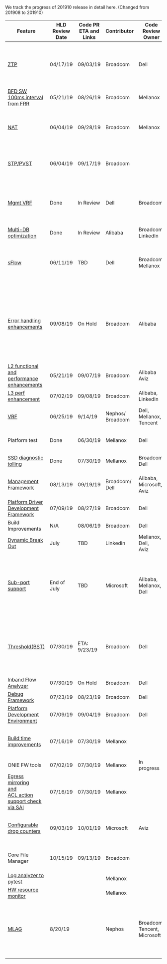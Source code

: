 
We track the progress of 201910 release in detail here. (Changed from 201908 to 201910)

| Feature                                                 | HLD <br>Review<br> Date | Code PR <br>ETA and Links | Contributor| Code Review Owner        | PR Link & Status of PR                                                     |
| ------------------------------------------------------- | --------------- | --------------------- | -----------| ------------------------ | ------------------------------------------------------------ |
| [ZTP](https://github.com/Azure/SONiC/blob/master/doc/ztp/ztp.md)                                                     | 04/17/19        | 09/03/19              | Broadcom   | Dell                     | [3227](https://github.com/Azure/sonic-buildimage/pull/3227)   - ReviewPending<br>[3298](https://github.com/Azure/sonic-buildimage/pull/3298)  -   NeedsUpdate<br>[1000](https://github.com/Azure/sonic-swss/pull/1000)  -   NeedsUpdate<br>[3299](https://github.com/Azure/sonic-buildimage/pull/3299)  -   ReviewPending<br>~~[12](https://github.com/Azure/sonic-ztp/pull/12)~~  -  Merged<br>[599](https://github.com/Azure/sonic-utilities/pull/599)  - NeedsUpdate<br>[715](https://github.com/Azure/sonic-utilities/pull/715) - NeedsReview |
| [BFD SW <br>100ms interval <br>from FRR](https://github.com/Azure/SONiC/pull/383)                        | 05/21/19        | 08/26/19              | Broadcom   | Mellanox                 | [3385](https://github.com/Azure/sonic-buildimage/pull/3385)  -  NeedsUpdate |
| [NAT](https://github.com/Azure/SONiC/pull/390)                                                     | 06/04/19        | 09/28/19              | Broadcom   | Mellanox                 | [3494](https://github.com/Azure/sonic-buildimage/pull/3494) - NeedsUpdate<br>[1059](https://github.com/Azure/sonic-swss/pull/1059)  -   NeedsUpdate<br>[645](https://github.com/Azure/sonic-utilities/pull/645)  -   NeedsUpdate<br>[100 ](https://github.com/Azure/sonic-linux-kernel/pull/100) -   MergePending<br>~~[304](https://github.com/Azure/sonic-swss-common/pull/304)~~  -   Merged<br>[519](https://github.com/Azure/sonic-sairedis/pull/519)  -   NeedsUpdate |
| [STP/PVST](https://github.com/Azure/SONiC/pull/386)                                                | 06/04/19        | 09/17/19              | Broadcom   |                          | [20](https://github.com/Azure/sonic-stp/pull/20)  -  MergePending<br>[305](https://github.com/Azure/sonic-swss-common/pull/305)  -   NeedsUpdate<br>[1058](https://github.com/Azure/sonic-swss/pull/1058)  -   NeedsUpdate<br>[648](https://github.com/Azure/sonic-utilities/pull/648)  -   NeedsConflictResolution<br>[3463](https://github.com/Azure/sonic-buildimage/pull/3463)  -   NeedsUpdate |
| [Mgmt   VRF](https://github.com/Azure/sonic-utilities/pull/463/commits/d6d14929ef1f1d27f92e4bb5db30fba8b39dcfd4)                                              | Done            | In   Review           | Dell       | Broadcom                 | ~~[2585](https://github.com/Azure/sonic-buildimage/pull/2585)~~  - Merged<br>~~[2608](https://github.com/Azure/sonic-buildimage/pull/2608)~~  -   Merged<br>~~[3204](https://github.com/Azure/sonic-buildimage/pull/3204)~~  -   Merged<br>~~[463](https://github.com/Azure/sonic-utilities/pull/463)~~  -   Merged<br>~~[472](https://github.com/Azure/sonic-utilities/pull/472)~~  -   Merged<br>~~[627](https://github.com/Azure/sonic-utilities/pull/627)~~  -   Merged <br> ~~[3586](https://github.com/Azure/sonic-buildimage/pull/3586)~~ - Merged |
| [Multi-DB <br>optimization](https://github.com/Azure/SONiC/blob/ed69d427dcf358299b2c1b812e59a1e26a4ef4a5/doc/database/multi_database_instances.md)                                 | Done            | In   Review           | Alibaba    | Broadcom,   LinkedIn     | ~~[52](https://github.com/Azure/sonic-py-swsssdk/pull/52)~~ - Merged                                                            |
| [sFlow](https://github.com/Azure/SONiC/pull/389)                                                   | 06/11/19        | TBD                   | Dell       | Broadcom   Mellanox      | ~~[94](https://github.com/Azure/sonic-linux-kernel/pull/94)~~  - Merged<br>~~[299](https://github.com/Azure/sonic-swss-common/pull/299)~~  -  Merged<br>~~[498](https://github.com/Azure/sonic-sairedis/pull/498)~~  -   Merged<br> ~~[1012](https://github.com/Azure/sonic-swss/pull/1012)~~ - Merged<br> ~~[1011](https://github.com/Azure/sonic-swss/pull/1011)~~ - Merged<br>~~[3251](https://github.com/Azure/sonic-buildimage/pull/3251)~~  -   Merged<br>~~[592 ](https://github.com/Azure/sonic-utilities/pull/592)~~ -   Merged |
| [Error handling <br>enhancements](https://github.com/Azure/SONiC/pull/391)                           | 09/08/19        | On   Hold             | Broadcom   | Alibaba                  | Framework <br/>[309](https://github.com/Azure/sonic-swss-common/pull/309) - NeedsConflictResolution<br/> [666](https://github.com/Azure/sonic-utilities/pull/666) - WaitingForDependenciesToBeMerged<br/> [1100](https://github.com/Azure/sonic-swss/pull/1100) - NeedsConflictResolution<br/> [523](https://github.com/Azure/sonic-sairedis/pull/523) - WaitingForDependenciesToBeMerged<br/> BGP<br/> <br/>[3629](https://github.com/Azure/sonic-buildimage/pull/3629) - NeedsConflictResolution<br/> [709](https://github.com/Azure/sonic-utilities/pull/709) - NeedsUpdate<br/> [1101](https://github.com/Azure/sonic-swss/pull/1101) - NeedsUpdate |
| [L2 functional and <br> performance enhancements](https://github.com/Azure/SONiC/pull/379)            | 05/21/19        | 09/07/19              | Broadcom   | Alibaba <br>Aviz           | [885 ](https://github.com/Azure/sonic-swss/pull/885) -  NeedsUpdate<br>[510  ](https://github.com/Azure/sonic-sairedis/pull/510)-   MergePending<br>~~[303](https://github.com/Azure/sonic-swss-common/pull/303)~~  -   Merged<br>[529](https://github.com/Azure/sonic-utilities/pull/529) -   NeedsUpdate |
| [L3 perf <br>enhancement](https://github.com/Azure/SONiC/pull/399)                                   | 07/02/19        | 09/08/19              | Broadcom   | Alibaba,<br>   LinkedIn      | ~~[1048](https://github.com/Azure/sonic-swss/pull/1048)~~   - Merged |
| [VRF](https://github.com/Azure/SONiC/blob/master/doc/vrf/sonic-vrf-hld.md)                                                     | 06/25/19        | 9/14/19        | Nephos/<br>Broadcom| Dell,<br>Mellanox,<br>Tencent|[3733](https://github.com/Azure/sonic-buildimage/pull/3733)~~ - Merged<br> [3047](https://github.com/Azure/sonic-buildimage/pull/3047) - NeedsUpdate <br>~~[943](https://github.com/Azure/sonic-swss/pull/943)~~ - Merged<br> [1065](https://github.com/Azure/sonic-mgmt/pull/1065) - NeedsUpdate<br> |
| Platform test                                           | Done            | 06/30/19              | Mellanox   | Dell                     | ~~[915](https://github.com/Azure/sonic-mgmt/pull/915)~~  - Merged<br>~~[980](https://github.com/Azure/sonic-mgmt/pull/980)~~ - Merged<br>~~[1079](https://github.com/Azure/sonic-mgmt/pull/1079)~~ -  Merged |
| [SSD  diagnostic <br> tolling](https://github.com/Azure/SONiC/pull/378)                                | Done            | 07/30/19              | Mellanox   | Broadcom,<br> Dell         | ~~[587](https://github.com/Azure/sonic-utilities/pull/587)~~  - Merged<br>~~[47](https://github.com/Azure/sonic-buildimage/pull/47)~~ -   Merged<br>~~[3218](https://github.com/Azure/sonic-buildimage/pull/3218)~~ -  Merged |
| [Management <br>   Framework](https://github.com/Azure/SONiC/pull/436)                                  | 08/13/19        | 09/19/19              | Broadcom/<br>Dell| Alibaba,<br>Microsoft,<br>Aviz | [18](https://github.com/Azure/sonic-mgmt-framework/pull/18)   -  NeedsUpdate<br>[23](https://github.com/Azure/sonic-telemetry/pull/23)  -   NeedsUpdate<br> [3488](https://github.com/Azure/sonic-buildimage/pull/3488)  -  NeedsConflictResolution<br>~~[659](https://github.com/Azure/sonic-utilities/pull/659)~~  -   Merged |
| [Platform   Driver<br> Development <br> Framework](https://github.com/Azure/SONiC/pull/406)                 | 07/09/19        | 08/27/19              | Broadcom   | Dell                     | [3387](https://github.com/Azure/sonic-buildimage/pull/3387)   -  NeedsUpdate<br>[62](https://github.com/Azure/sonic-platform-common/pull/62)  -   MergePending<br>[624](https://github.com/Azure/sonic-utilities/pull/624)  -  NeedsUpdate |
| Build Improvements                                      | N/A             | 08/06/19              | Broadcom   | Dell                     | [3292](https://github.com/Azure/sonic-buildimage/pull/3292)  -   NeedsUpdate |
| [Dynamic   Break Out](https://github.com/Azure/SONiC/pull/450)                                     | July            | TBD                   | Linkedin   | Mellanox,<br>Dell,<br>Aviz       |                                                              |
| [Sub-port   support](https://github.com/Azure/SONiC/pull/420)                                      | End   of July   | TBD                   | Microsoft  | Alibaba,<br>Mellanox,<br>Dell    | ~~[998](https://github.com/opencomputeproject/SAI/pull/998)~~ - Merged<br> ~~[284](https://github.com/Azure/sonic-swss-common/pull/284)~~ - Merged<br>~~[969](https://github.com/Azure/sonic-swss/pull/969)~~ - Merged<br>~~[871](https://github.com/Azure/sonic-swss/pull/871)~~ - Merged<br> ~~[3412](https://github.com/Azure/sonic-buildimage/pull/3412)~~ - Merged<br> ~~[3422](https://github.com/Azure/sonic-buildimage/pull/3422)~~ - Merged<br> ~~[3413](https://github.com/Azure/sonic-buildimage/pull/3413)~~ - Merged<br> ~~[638](https://github.com/Azure/sonic-utilities/pull/638)~~ - Merged<br> ~~[642](https://github.com/Azure/sonic-utilities/pull/642)~~ - Merged<br> ~~[651](https://github.com/Azure/sonic-utilities/pull/651)~~ - Merged |
| [Threshold(BST)](https://github.com/Azure/SONiC/pull/429)                                          | 07/30/19        | ETA:   9/23/19        | Broadcom   | Dell                     | [3501](https://github.com/Azure/sonic-buildimage/pull/3501)   - NeedsUpdate<br>[12](https://github.com/Azure/sonic-tam/pull/12) -   WaitingForDependenciesToBeMerged<br>[1067](https://github.com/Azure/sonic-swss/pull/1067) -   WaitingForDependenciesToBeMerged<br>[665](https://github.com/Azure/sonic-utilities/pull/665) -   WaitingForDependenciesToBeMerged<br>[310](https://github.com/Azure/sonic-swss-common/pull/310) -   WaitingForDependenciesToBeMerged |
| [Inband Flow <br> Analyzer](https://github.com/Azure/SONiC/pull/427)                                  | 07/30/19        | On   Hold             | Broadcom   | Dell                     | On   Hold                                                    |
| [Debug   Framework](https://github.com/Azure/SONiC/pull/398)                                       | 07/23/19        | 08/23/19              | Broadcom   | Dell                     | [300](https://github.com/Azure/sonic-swss-common/pull/300)   - NeedsUpdate<br>[618](https://github.com/Azure/sonic-utilities/pull/618) -   NeedsUpdate |
| [Platform <br> Development<br> Environment](https://github.com/Azure/SONiC/pull/407)                      | 07/09/19        | 09/04/19              | Broadcom   | Dell                     | ~~[3408](https://github.com/Azure/sonic-buildimage/pull/3408)~~  - Closed<br>~~[27](https://github.com/Azure/sonic-platform-pdk-pde/pull/27)~~ -   Closed |
| [Build   time <br>improvements](https://github.com/Azure/SONiC/pull/419)                               | 07/16/19        | 07/30/19              | Mellanox   |                          | ~~[911](https://github.com/Azure/sonic-swss/pull/911)~~  - Merged<br>~~[280](https://github.com/Azure/sonic-swss-common/pull/280)~~  -   Merged<br>~~[461](https://github.com/Azure/sonic-sairedis/pull/461)~~  -  Merged<br>~~[3048](https://github.com/Azure/sonic-buildimage/pull/3048)~~  -   Merged<br>~~[3049](https://github.com/Azure/sonic-buildimage/pull/3049)~~  -   Merged |
| ONIE FW tools                                           | 07/02/19        | 07/30/19              | Mellanox   | In   progress            |                                                              |
| [Egress   mirroring <br>and<br> ACL action <br> support check <br>via SAI](https://github.com/Azure/SONiC/pull/411) | 07/16/19        | 07/30/19              | Mellanox   |                          | ~~[963](https://github.com/Azure/sonic-swss/pull/963)~~   -  Merged<br>~~[1019](https://github.com/Azure/sonic-swss/pull/1019)~~  -   Merged<br>~~[575](https://github.com/Azure/sonic-utilities/pull/575)~~ -  Merged<br> ~~[481](https://github.com/Azure/sonic-sairedis/pull/481)~~  -   Merged |
| [Configurable <br>  drop counters](https://github.com/Azure/SONiC/pull/434)                            | 09/03/19        | 10/01/19              | Microsoft  | Aviz                     | ~~[308](https://github.com/Azure/sonic-swss-common/pull/308)~~ -  Merged<br> ~~[520](https://github.com/Azure/sonic-sairedis/pull/520)~~ -  Merged<br> [1075](https://github.com/Azure/sonic-swss/pull/1075)  -  ReviewPending<br> ~~[1093](https://github.com/Azure/sonic-swss/pull/1093)~~  -  Merged <br> [688](https://github.com/Azure/sonic-utilities/pull/688) - ReviewPending |
| Core File Manager                                       | 10/15/19        | 09/13/19              | Broadcom   |                          | [3447](https://github.com/Azure/sonic-buildimage/pull/3447) -  NeedsConflictResolution<br>[643](https://github.com/Azure/sonic-utilities/pull/643) -  NeedsConflictResolution<br>[3499](https://github.com/Azure/sonic-buildimage/pull/3499)  -  ReviewPending<br>[663](https://github.com/Azure/sonic-utilities/pull/663)  -   NeedsUpdate |
|[Log analyzer to pytest](https://github.com/Azure/SONiC/pull/421)| | |Mellanox| | ~~[1048](https://github.com/Azure/sonic-mgmt/pull/1048)~~ - Merged |
|[HW resource monitor](https://github.com/Azure/SONiC/pull/439)| | |Mellanox| |~~[1121](https://github.com/Azure/sonic-mgmt/pull/1121)~~ - Merged |
|[MLAG](https://github.com/Azure/SONiC/pull/325)|8/20/19| | Nephos |Broadcom,<br>Tencent,<br> Microsoft|[2154](https://github.com/Azure/sonic-buildimage/pull/2514) - ReviewPending<br> [1003](https://github.com/Azure/sonic-swss/pull/1003) - NeedsUpdate<br> ~~[877](https://github.com/Azure/sonic-swss/pull/877)~~ - Merged<br> [814](https://github.com/Azure/sonic-swss/pull/814) - NeedsUpdate<br> [811](https://github.com/Azure/sonic-swss/pull/811) - NeedsUpdate<br> [810](https://github.com/Azure/sonic-swss/pull/810) - NeedsUpdate<br> ~~[809](https://github.com/Azure/sonic-swss/pull/809)~~ - Merged<br>  ~~[275](https://github.com/Azure/sonic-swss-common/pull/275)~~ - Merged<br> [453](https://github.com/Azure/sonic-utilities/pull/453) - NeedsUpdate|